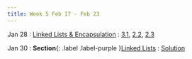 ```yaml
---
title: Week 5 Feb 17 - Feb 23
---
```


Jan 28
: [Linked Lists & Encapsulation](#)
  : [3.1](#), [2.2](#), [2.3](#)

Jan 30
: **Section**{: .label .label-purple }[Linked Lists](#)
  : [Solution](#)


